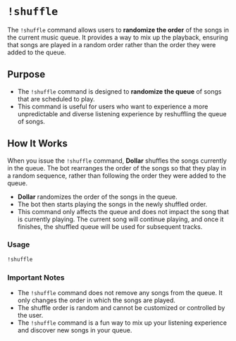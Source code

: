 # `!shuffle`

The `!shuffle` command allows users to **randomize the order** of the songs in the current music queue. It provides a way to mix up the playback, ensuring that songs are played in a random order rather than the order they were added to the queue.

## Purpose
- The `!shuffle` command is designed to **randomize the queue** of songs that are scheduled to play.
- This command is useful for users who want to experience a more unpredictable and diverse listening experience by reshuffling the queue of songs.

## How It Works
When you issue the `!shuffle` command, **Dollar** shuffles the songs currently in the queue. The bot rearranges the order of the songs so that they play in a random sequence, rather than following the order they were added to the queue.

- **Dollar** randomizes the order of the songs in the queue.
- The bot then starts playing the songs in the newly shuffled order.
- This command only affects the queue and does not impact the song that is currently playing. The current song will continue playing, and once it finishes, the shuffled queue will be used for subsequent tracks.

### Usage

```bash
!shuffle
```

### Important Notes

- The `!shuffle` command does not remove any songs from the queue. It only changes the order in which the songs are played.
- The shuffle order is random and cannot be customized or controlled by the user.
- The `!shuffle` command is a fun way to mix up your listening experience and discover new songs in your queue.
